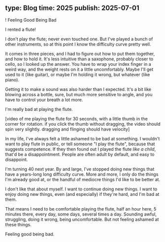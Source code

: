 type: Blog
time: 2025
publish: 2025-07-01
---

! Feeling Good Being Bad

I rented a flute!

I don't play the flute; never even touched one. But I've played a bunch of other instruments, so at this point I know the difficulty curve pretty well.

It comes in three pieces, and I had to figure out how to put them together, and how to hold it. It's less intuitive than a saxophone, probably closer to cello, so I looked up the answer. You have to wrap your index finger in a weird way, and the weight rests on it a little uncomfortably. Maybe I'll get used to it (like guitar), or maybe I'm holding it wrong, but whatever (like piano).

Getting it to make a sound was also harder than I expected. It's a bit like blowing across a bottle, sure, but much more sensitive to angle, and you have to control your breath a lot more.

I'm really bad at playing the flute.

[video of me playing the flute for 30 seconds, with a little thumb in the corner for rotation. if you click the thumb without dragging, the video should spin very slightly. dragging and flinging should have velocity]

In my life, I've always felt a little ashamed to be bad at something. I wouldn't want to play flute in public, or tell someone "I play the flute", because that suggests competence. If they then found out I played the flute *like a child*, that'd be a disappointment. People are often adult by default, and easy to disappoint.

I'm turning 40 next year. By and large, I've stopped doing new things that have a years-long long difficulty curve. More and more, I only do the things I'm already good at, or the handful of mediocre things I'd like to be better at.

I don't like that about myself. I want to continue doing new things. I want to enjoy doing new things, even (and especially) if they're hard, and I'm bad at them.

That means I need to be comfortable playing the flute, half an hour here, 5 minutes there, every day, some days, several times a day. Sounding awful, struggling, doing it wrong, being uncomfortable. But not feeling ashamed at these things.

Feeling good being bad.